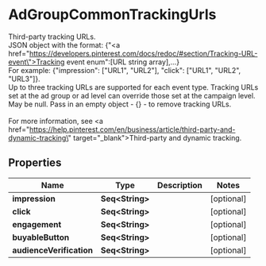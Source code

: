 

# AdGroupCommonTrackingUrls

Third-party tracking URLs.<br> JSON object with the format: {\"<a href=\"https://developers.pinterest.com/docs/redoc/#section/Tracking-URL-event\">Tracking event enum</a>\":[URL string array],...}<br> For example: {\"impression\": [\"URL1\", \"URL2\"], \"click\": [\"URL1\", \"URL2\", \"URL3\"]}.<br>Up to three tracking URLs are supported for each event type. Tracking URLs set at the ad group or ad level can override those set at the campaign level. May be null. Pass in an empty object - {} - to remove tracking URLs.<br><br> For more information, see <a href=\"https://help.pinterest.com/en/business/article/third-party-and-dynamic-tracking\" target=\"_blank\">Third-party and dynamic tracking</a>.

## Properties

Name | Type | Description | Notes
------------ | ------------- | ------------- | -------------
**impression** | **Seq&lt;String&gt;** |  |  [optional]
**click** | **Seq&lt;String&gt;** |  |  [optional]
**engagement** | **Seq&lt;String&gt;** |  |  [optional]
**buyableButton** | **Seq&lt;String&gt;** |  |  [optional]
**audienceVerification** | **Seq&lt;String&gt;** |  |  [optional]



